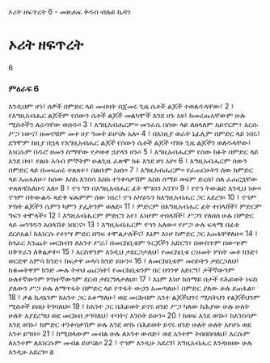 ﻿
 ኦሪት ዘፍጥረት 6 - መጽሐፍ ቅዱስ ብሉይ ኪዳን
# ኦሪት ዘፍጥረት
6
### ምዕራፍ 6
እንዲህም ሆነ፤ ሰዎች በምድር ላይ መብዛት በጀመሩ ጊዜ ሴቶች ልጆች ተወለዱላቸው፤
2 ፤ የእግዚአብሔር ልጆችም የሰውን ሴቶች ልጆች መልካሞች እንደ ሆኑ አዩ፤ ከመረጡአቸውም ሁሉ ሚስቶችን ለራሳቸው ወሰዱ።
3 ፤ እግዚአብሔርም። መንፈሴ በሰው ላይ ለዘላለም አይኖርም፥ እርሱ ሥጋ ነውና፤ ዘመኖቹም መቶ ሀያ ዓመት ይሆናሉ አለ።
4 ፤ በእነዚያ ወራት ኔፊሊም በምድር ላይ ነበሩ፤ ደግሞም ከዚያ በኋላ የእግዚአብሔር ልጆች የሰውን ሴቶች ልጆች ባገቡ ጊዜ ልጆችን ወለዱላቸው፤ እነርሱም በዱሮ ዘመን ስማቸው የታወቀ ኃያላን ሆኑ።
5 ፤ እግዚአብሔርም የሰው ክፉት በምድር ላይ እንደ በዛ፥ የልቡ አሳብ ምኞትም ሁልጊዜ ፈጽሞ ክፉ እንደ ሆነ አየ።
6 ፤ እግዚአብሔርም ሰውን በምድር ላይ በመፍጠሩ ተጸጸተ፥ በልቡም አዘነ።
7 ፤ እግዚአብሔርም። የፈጠርሁትን ሰው ከምድር ላይ አጠፋለሁ፥ ከሰው እስከ እንስሳ እስከ ተንቀሳቃሽም እስከ ሰማይ ወፍም ድረስ፤ ስለ ፈጠርኋቸው ተጸጽቼአለሁና አለ።
8 ፤ ኖኅ ግን በእግዚአብሔር ፊት ሞገስን አገኘ።
9 ፤ የኖኅ ትውልድ እንዲህ ነው። ኖኅም በትውልዱ ጻድቅ ፍጹምም ሰው ነበረ፤ ኖኅ አካሄዱን ከእግዚአብሔር ጋር አደረገ።
10 ፤ ኖኅም ሦስት ልጆችን ሴምን ካምን ያፌትንም ወለደ።
11 ፤ ምድርም በእግዚአብሔር ፊት ተበላሸች፤ ምድርም ግፍን ተሞላች።
12 ፤ እግዚአብሔርም ምድርን አየ፥ እነሆም ተበላሸች፤ ሥጋን የለበሰ ሁሉ በምድር ላይ መንገዱን አበላሽቶ ነበርና።
13 ፤ እግዚአብሔርም ኖኅን አለው። የሥጋ ሁሉ ፍጻሜ በፊቴ ደርሶአል፤ ከእነርሱ የተነሣ ምድር በግፍ ተሞልታለችና፤ እኔም እነሆ ከምድር ጋር አጠፋቸዋለሁ።
14 ፤ ከጎፈር እንጨት መርከብን ለአንተ ሥራ፤ በመርከቢቱም ጉርጆችን አድርግ፥ በውስጥም በውጭም በቅጥራን ለቅልቃት።
15 ፤ እርስዋንም እንዲህ ታደርጋታለህ፤ የመርከቢቱ ርዝመት ሦስት መቶ ክንድ፥ ወርድዋ አምሳ ክንድ፥ ከፍታዋ ሠላሳ ክንድ ይሁን።
16 ፤ ለመርከቢቱም መስኮትን ታደርጋለህ፤ ከቁመትዋም ክንድ ሙሉ ትተህ ጨርሳት፤ የመርከቢቱንም በር በጎንዋ አድርግ፤ ታችኛውንም ሁለተኛውንም ሦስተኛውንም ደርብ ታደርግላታለህ።
17 ፤ እኔም እነሆ ከሰማይ በታች የሕይወት ነፍስ ያለውን ሥጋ ሁሉ ለማጥፋት በምድር ላይ የጥፋት ውኃን አመጣለሁ፤ በምድር ያለው ሁሉ ይጠፋል።
18 ፤ ቃል ኪዳኔንም ከአንተ ጋር አቆማለሁ፤ ወደ መርከብም አንተ ልጆችህንና ሚስትህን የልጆችህንም ሚስቶች ይዘህ ትገባለህ።
19 ፤ ከአንተ ጋር በሕይወት ይኖሩ ዘንድ ሥጋ ካለው ከሕያው ሁሉ ሁለት ሁለት እያደረግህ ወደ መርከብ ታገባለህ፤ ተባትና እንስት ይሁን።
20 ፤ ከወፍ እንደ ወገኑ፥ ከእንስሳም እንደ ወገኑ፥ ከምድር ተንቀሳቃሽም ሁሉ እንደ ወገኑ በሕይወት ይኖሩ ዘንድ ሁለት ሁለት እየሆኑ ወደ አንተ ይግቡ።
21 ፤ ከሚበላውም መብል ሁሉ ለአንተ ውሰድ፥ ወደ አንተም ትሰበስባለህ፤ እርሱም ለአንተም ለእነርሱም መብል ይሆናል።
22 ፤ ኖኅም እንዲሁ አደረገ፤ እግዚአብሔር እንዳዘዘው ሁሉ እንዲሁ አደረገ። a 
